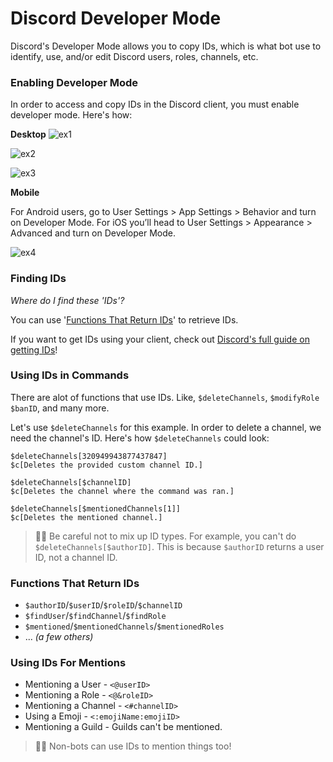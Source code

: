 # Discord Developer Mode
Discord's Developer Mode allows you to copy IDs, which is what bot use to identify, use, and/or edit Discord users, roles, channels, etc.

### Enabling Developer Mode
In order to access and copy IDs in the Discord client, you must enable developer mode. Here's how:

**Desktop**
![ex1](https://user-images.githubusercontent.com/69215413/125985126-43a85702-0dd5-4173-8441-671702d845af.png)

![ex2](https://user-images.githubusercontent.com/69215413/125985082-7968aad1-c47e-45cf-8af2-c441420565b8.png)

![ex3](https://user-images.githubusercontent.com/69215413/125985079-3350556a-f890-4259-af4f-1ba1cb598029.png)

**Mobile**

For Android users, go to User Settings > App Settings > Behavior and turn on Developer Mode. For iOS you’ll head to User Settings > Appearance > Advanced and turn on Developer Mode.

![ex4](https://user-images.githubusercontent.com/69215413/125985535-55e42f16-68e9-46a2-bb2a-75b5a65b7053.png)

### Finding IDs
*Where do I find these 'IDs'?*

You can use '[Functions That Return IDs](https://nilpointer-software.github.io/bdfd-wiki/guides/httpRequests.html#functions-that-return-ids)' to retrieve IDs.

If you want to get IDs using your client, check out [Discord's full guide on getting IDs](https://support.discord.com/hc/en-us/articles/206346498-Where-can-I-find-my-User-Server-Message-ID-)!

### Using IDs in Commands

There are alot of functions that use IDs. Like, `$deleteChannels`, `$modifyRole` `$banID`, and many more.

Let's use `$deleteChannels` for this example. In order to delete a channel, we need the channel's ID. Here's how `$deleteChannels` could look:
```
$deleteChannels[320949943877437847]
$c[Deletes the provided custom channel ID.]

$deleteChannels[$channelID]
$c[Deletes the channel where the command was ran.]

$deleteChannels[$mentionedChannels[1]]
$c[Deletes the mentioned channel.]
```

> 🧙‍♂️ Be careful not to mix up ID types. For example, you can't do `$deleteChannels[$authorID]`. This is because `$authorID` returns a user ID, not a channel ID.

### Functions That Return IDs
- `$authorID`/`$userID`/`$roleID`/`$channelID`
- `$findUser`/`$findChannel`/`$findRole`
- `$mentioned`/`$mentionedChannels`/`$mentionedRoles`
- ... *(a few others)*

### Using IDs For Mentions
- Mentioning a User - `<@userID>`
- Mentioning a Role - `<@&roleID>`
- Mentioning a Channel - `<#channelID>`
- Using a Emoji - `<:emojiName:emojiID>`
- Mentioning a Guild - Guilds can't be mentioned. 

> 🧙‍♂️ Non-bots can use IDs to mention things too!
